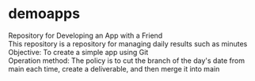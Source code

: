 # demoapps
Repository for Developing an App with a Friend   
This repository is a repository for managing daily results such as minutes   
Objective: To create a simple app using Git   
Operation method: The policy is to cut the branch of the day's date from main each time, create a deliverable, and then merge it into main
